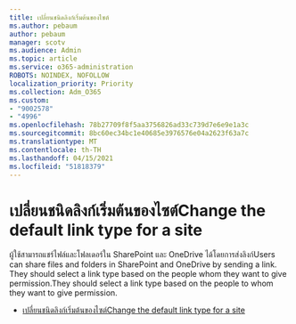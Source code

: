 ```yaml
---
title: เปลี่ยนชนิดลิงก์เริ่มต้นของไซต์
ms.author: pebaum
author: pebaum
manager: scotv
ms.audience: Admin
ms.topic: article
ms.service: o365-administration
ROBOTS: NOINDEX, NOFOLLOW
localization_priority: Priority
ms.collection: Adm_O365
ms.custom:
- "9002578"
- "4996"
ms.openlocfilehash: 78b27709f8f5aa3756826ad33c739d7e6e9e1a3c
ms.sourcegitcommit: 8bc60ec34bc1e40685e3976576e04a2623f63a7c
ms.translationtype: MT
ms.contentlocale: th-TH
ms.lasthandoff: 04/15/2021
ms.locfileid: "51818379"
---
```

# <a name="change-the-default-link-type-for-a-site"></a><span data-ttu-id="faa1b-102">เปลี่ยนชนิดลิงก์เริ่มต้นของไซต์</span><span class="sxs-lookup"><span data-stu-id="faa1b-102">Change the default link type for a site</span></span>

<span data-ttu-id="faa1b-103">ผู้ใช้สามารถแชร์ไฟล์และโฟลเดอร์ใน SharePoint และ OneDrive ได้โดยการส่งลิงก์</span><span class="sxs-lookup"><span data-stu-id="faa1b-103">Users can share files and folders in SharePoint and OneDrive by sending a link.</span></span> <span data-ttu-id="faa1b-104">They should select a link type based on the people whom they want to give permission.</span><span class="sxs-lookup"><span data-stu-id="faa1b-104">They should select a link type based on the people to whom they want to give permission.</span></span>

- [<span data-ttu-id="faa1b-105">เปลี่ยนชนิดลิงก์เริ่มต้นของไซต์</span><span class="sxs-lookup"><span data-stu-id="faa1b-105">Change the default link type for a site</span></span>](https://docs.microsoft.com/sharepoint/change-default-sharing-link)
